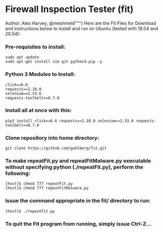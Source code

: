 # Firewall Inspection Tester (fit)
Author: Alex Harvey, @meshmeld""")
Here are the Fit Files for Download and instructions below to install and run on Ubuntu (tested with 18.04 and 20.04):

### Pre-requisites to install:
    sudo apt update
    sudo apt-get install vim git python3-pip -y

### Python 3 Modules to Install:
    click==6.6
    requests==2.10.0
    selenium==2.53.6
    requests-toolbelt==0.7.0

### Install all at once with this:
    pip3 install click==6.6 requests==2.10.0 selenium==2.53.6 requests-toolbelt==0.7.0

### Clone repository into home directory:
    git clone https://github.com/gahlberg/fit.git

### To make repeatFit.py and repeatFitMalware.py executable without specifying python (./repeatFit.py), perform the following:
    [host]$ chmod 777 repeatFit.py 
    [host]$ chmod 777 repeatFitMalware.py 

### Issue the command appropriate in the fit/ directory to run:
    [host]$ ./repeatFit.py
  
### To quit the Fit program from running, simply issue Ctrl-Z... 
